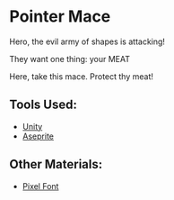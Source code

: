 # Pointer Mace

Hero, the evil army of shapes is attacking!

They want one thing:
your MEAT

Here, take this mace.
Protect thy meat!

## Tools Used:
- [Unity](https://unity.com/)
- [Aseprite](https://www.aseprite.org/)

## Other Materials:
- [Pixel Font](https://www.dafont.com/vcr-osd-mono.font)
